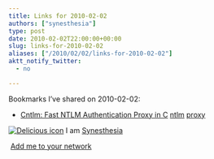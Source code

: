 ```yaml
---
title: Links for 2010-02-02
authors: ["synesthesia"]
type: post
date: 2010-02-02T22:00:00+00:00
slug: links-for-2010-02-02 
aliases: ["/2010/02/02/links-for-2010-02-02"]
aktt_notify_twitter:
  - no

---
```

Bookmarks I&#8217;ve shared on 2010-02-02:

  * [Cntlm: Fast NTLM Authentication Proxy in C][1] 
    [ntlm][2] [proxy][3] </li> </ul> 
    
    <p class="deliciouslink">
      <a href="https://del.icio.us/synesthesia" title="See all my bookmarks on del.icio.us"><img src="https://www.synesthesia.co.uk/images/deliciousicon.jpg" alt="Delicious icon" /></a>&nbsp;I am <a href="https://del.icio.us/synesthesia" title="See all my bookmarks on del.icio.us">Synesthesia</a>
    </p>
    
    <p class="deliciouslink">
      <a href="https://del.icio.us/network?add=synesthesia" title="Add me to your del.icio.us network"><img src="https://www.synesthesia.co.uk/images/add.gif" alt="" /></a>&nbsp;<a href="https://del.icio.us/network?add=synesthesia" title="Add me to your del.icio.us network">Add me to your network</a>
    </p>

 [1]: https://cntlm.sourceforge.net/
 [2]: https://delicious.com/synesthesia/ntlm
 [3]: https://delicious.com/synesthesia/proxy